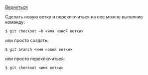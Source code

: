 [Вернуться](../readme.md)

Сделать новую ветку и переключиться на нее можно выполнив команду:

```
$ git checkout –b <имя новой ветки>
```

или просто создать:

```
$ git branch <имя новой ветки>
```

или просто переключиться:

```
$ git checkout <имя ветки>
```
